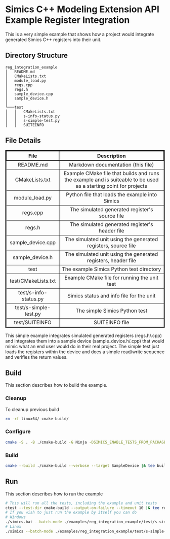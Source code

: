 # Simics C++ Modeling Extension API Example Register Integration

This is a very simple example that shows how a project would integrate generated Simics C++ registers into their unit.

## Directory Structure
```
reg_integration_example
│   README.md
│   CMakeLists.txt
│   module_load.py
│   regs.cpp
│   regs.h
│   sample_device.cpp
│   sample_device.h
│
└───test
│   │   CMakeLists.txt
│   │   s-info-status.py
│   │   s-simple-test.py
│   │   SUITEINFO
```

<style>
table{
    border-collapse: collapse;
    border-spacing: 0;
    border:2px solid;
}

th{
    border:2px solid;
}

td{
    border:1px solid;
}
</style>

## File Details

| File                  | Description |
| :-------------------: | :------: |
| README.md             | Markdown documentation (this file) |
| CMakeLists.txt        | Example CMake file that builds and runs the example and is suiteable to be used as a starting point for projects |
| module_load.py        | Python file that loads the example into Simics |
| regs.cpp              | The simulated generated register's source file |
| regs.h                | The simulated generated register's header file |
| sample_device.cpp     | The simulated unit using the generated registers, source file |
| sample_device.h       | The simulated unit using the generated registers, header file |
| test                  | The example Simics Python test directory |
| test/CMakeLists.txt   | Example CMake file for running the unit test |
| test/s-info-status.py | Simics status and info file for the unit |
| test/s-simple-test.py | The simple Simics Python test |
| test/SUITEINFO        | SUITEINFO file |

This simple example integrates simulated generated registers (regs.h/.cpp) and integrates them into a sample device (sample_device.h/.cpp) that would mimic what an end user would do in their real project. The simple test just loads the registers within the device and does a simple read/write sequence and verifies the return values.

## Build

This section describes how to build the example.

### Cleanup

To cleanup previous build
```bash
rm -rf linux64/ cmake-build/
```

### Configure

```bash
cmake -S . -B ./cmake-build -G Ninja -DSIMICS_ENABLE_TESTS_FROM_PACKAGES=1 -DCMAKE_BUILD_TYPE=Release -DCMAKE_C_COMPILER=$CC -DCMAKE_CXX_COMPILER=$CXX
```

### Build

```bash
cmake --build ./cmake-build --verbose --target SampleDevice |& tee build.log
```

## Run

This section describes how to run the example

```bash
# This will run all the tests, including the example and unit tests
ctest --test-dir cmake-build --output-on-failure --timeout 10 |& tee run.log
# If you wish to just run the example by itself you can do
# Windows
./simics.bat --batch-mode ./examples/reg_integration_example/test/s-simple-test.py
# Linux
./simics --batch-mode ./examples/reg_integration_example/test/s-simple-test.py
```

